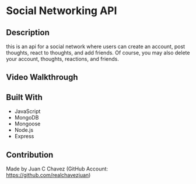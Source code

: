 # Social Networking API 
  
## Description

this is an api for a social network where users can create an account, post thoughts, react to thoughts, and add friends. Of course, you may also delete your account, thoughts, reactions, and friends.
  
## Video Walkthrough


## Built With
- JavaScript
- MongoDB
- Mongoose
- Node.js
- Express

## Contribution
Made by Juan C Chavez (GitHub Account: https://github.com/realchavezjuan)